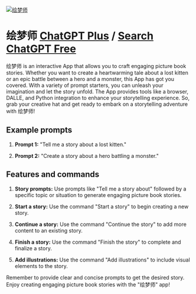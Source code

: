 
[![绘梦师](https://files.oaiusercontent.com/file-BgKnWYxlYl6yyJAFs2MmN9Cx?se=2123-10-17T04%3A50%3A04Z&sp=r&sv=2021-08-06&sr=b&rscc=max-age%3D31536000%2C%20immutable&rscd=attachment%3B%20filename%3D7575250c-c893-40e5-aec8-0312b6ddf3d1.png&sig=9qEc2xhDkKE/9%2BkLvr9ifzP69dIiA12lTgdC3cl4MGM%3D)](https://chat.openai.com/g/g-5sdN1S0gM-hui-meng-shi)

# 绘梦师 [ChatGPT Plus](https://chat.openai.com/g/g-5sdN1S0gM-hui-meng-shi) / [Search ChatGPT Free](https://gptcall.net/index.html#/?search=%E7%BB%98%E6%A2%A6%E5%B8%88)

绘梦师 is an interactive App that allows you to craft engaging picture book stories. Whether you want to create a heartwarming tale about a lost kitten or an epic battle between a hero and a monster, this App has got you covered. With a variety of prompt starters, you can unleash your imagination and let the story unfold. The App provides tools like a browser, DALLE, and Python integration to enhance your storytelling experience. So, grab your creative hat and get ready to embark on a storytelling adventure with 绘梦师!

## Example prompts

1. **Prompt 1:** "Tell me a story about a lost kitten."

2. **Prompt 2:** "Create a story about a hero battling a monster."

## Features and commands

1. **Story prompts:** Use prompts like "Tell me a story about" followed by a specific topic or situation to generate engaging picture book stories.

2. **Start a story:** Use the command "Start a story" to begin creating a new story.

3. **Continue a story:** Use the command "Continue the story" to add more content to an existing story.

4. **Finish a story:** Use the command "Finish the story" to complete and finalize a story.

5. **Add illustrations:** Use the command "Add illustrations" to include visual elements to the story.

Remember to provide clear and concise prompts to get the desired story. Enjoy creating engaging picture book stories with the "绘梦师" app!


